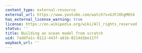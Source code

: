 ```yaml
---
content_type: external-resource
external_url: https://www.youtube.com/watch?v=GJFJXhgM0S4
has_external_license_warning: true
license: https://en.wikipedia.org/wiki/All_rights_reserved
status: ''
title: Building an ocean model from scratch
uid: 7addfa1c-0112-443f-a81b-0214d1be11ff
wayback_url: ''
---
```


